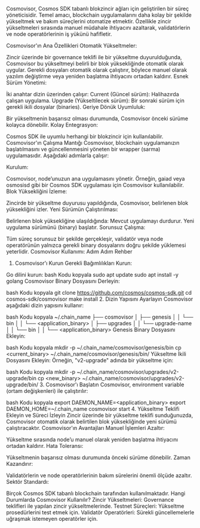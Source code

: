 Cosmovisor, Cosmos SDK tabanlı blokzincir ağları için geliştirilen bir süreç yöneticisidir. Temel amacı, blockchain uygulamalarını daha kolay bir şekilde yükseltmek ve bakım süreçlerini otomatize etmektir. Özellikle zincir yükseltmeleri sırasında manuel müdahale ihtiyacını azaltarak, validatörlerin ve node operatörlerinin iş yükünü hafifletir.

Cosmovisor'ın Ana Özellikleri
Otomatik Yükseltmeler:

Zincir üzerinde bir governance teklifi ile bir yükseltme duyurulduğunda, Cosmovisor bu yükseltmeyi belirli bir blok yüksekliğinde otomatik olarak uygular.
Gerekli dosyaları otomatik olarak çalıştırır, böylece manuel olarak yazılım değiştirme veya yeniden başlatma ihtiyacını ortadan kaldırır.
Esnek Sürüm Yönetimi:

İki anahtar dizin üzerinden çalışır:
Current (Güncel sürüm): Halihazırda çalışan uygulama.
Upgrade (Yükseltilecek sürüm): Bir sonraki sürüm için gerekli ikili dosyalar (binaries).
Geriye Dönük Uyumluluk:

Bir yükseltmenin başarısız olması durumunda, Cosmovisor önceki sürüme kolayca dönebilir.
Kolay Entegrasyon:

Cosmos SDK ile uyumlu herhangi bir blokzincir için kullanılabilir.
Cosmovisor'ın Çalışma Mantığı
Cosmovisor, blockchain uygulamanızın başlatılmasını ve güncellenmesini yöneten bir wrapper (sarma) uygulamasıdır. Aşağıdaki adımlarla çalışır:

Kurulum:

Cosmovisor, node’unuzun ana uygulamasını yönetir. Örneğin, gaiad veya osmosisd gibi bir Cosmos SDK uygulaması için Cosmovisor kullanılabilir.
Blok Yüksekliğini İzleme:

Zincirde bir yükseltme duyurusu yapıldığında, Cosmovisor, belirlenen blok yüksekliğini izler.
Yeni Sürümün Çalıştırılması:

Belirlenen blok yüksekliğine ulaşıldığında:
Mevcut uygulamayı durdurur.
Yeni uygulama sürümünü (binary) başlatır.
Sorunsuz Çalışma:

Tüm süreç sorunsuz bir şekilde gerçekleşir, validatör veya node operatörünün yalnızca gerekli binary dosyalarını doğru şekilde yüklemesi yeterlidir.
Cosmovisor Kullanımı: Adım Adım Rehber
1. Cosmovisor'ı Kurun
Gerekli Bağımlılıkları Kurun:

Go dilini kurun:
bash
Kodu kopyala
sudo apt update
sudo apt install -y golang
Cosmovisor Binary Dosyasını Derleyin:

bash
Kodu kopyala
git clone https://github.com/cosmos/cosmos-sdk.git
cd cosmos-sdk/cosmovisor
make install
2. Dizin Yapısını Ayarlayın
Cosmovisor aşağıdaki dizin yapısını kullanır:

bash
Kodu kopyala
~/.chain_name
├── cosmovisor
│   ├── genesis
│   │   └── bin
│   │       └── <application_binary>
│   ├── upgrades
│   │   └── upgrade-name
│   │       └── bin
│   │           └── <application_binary>
Genesis Binary Dosyasını Ekleyin:

bash
Kodu kopyala
mkdir -p ~/.chain_name/cosmovisor/genesis/bin
cp <current_binary> ~/.chain_name/cosmovisor/genesis/bin/
Yükseltme İkili Dosyasını Ekleyin: Örneğin, "v2-upgrade" adında bir yükseltme için:

bash
Kodu kopyala
mkdir -p ~/.chain_name/cosmovisor/upgrades/v2-upgrade/bin
cp <new_binary> ~/.chain_name/cosmovisor/upgrades/v2-upgrade/bin/
3. Cosmovisor'ı Başlatın
Cosmovisor, environment variable (ortam değişkenleri) ile çalıştırılır:

bash
Kodu kopyala
export DAEMON_NAME=<application_binary>
export DAEMON_HOME=~/.chain_name
cosmovisor start
4. Yükseltme Teklifi Ekleyin ve Süreci İzleyin
Zincir üzerinde bir yükseltme teklifi sunduğunuzda, Cosmovisor otomatik olarak belirtilen blok yüksekliğinde yeni sürümü çalıştıracaktır.
Cosmovisor'ın Avantajları
Manuel İşlemleri Azaltır:

Yükseltme sırasında node’u manuel olarak yeniden başlatma ihtiyacını ortadan kaldırır.
Hata Toleransı:

Yükseltmenin başarısız olması durumunda önceki sürüme dönebilir.
Zaman Kazandırır:

Validatörlerin ve node operatörlerinin bakım sürelerini önemli ölçüde azaltır.
Sektör Standardı:

Birçok Cosmos SDK tabanlı blockchain tarafından kullanılmaktadır.
Hangi Durumlarda Cosmovisor Kullanılır?
Zincir Yükseltmeleri:
Governance teklifleri ile yapılan zincir yükseltmelerinde.
Testnet Süreçleri:
Yükseltme prosedürlerini test etmek için.
Validatör Operatörleri:
Sürekli güncellemelerle uğraşmak istemeyen operatörler için.

